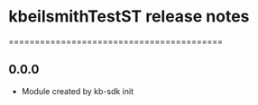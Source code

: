 # kbeilsmithTestST release notes
=========================================

0.0.0
-----
* Module created by kb-sdk init
